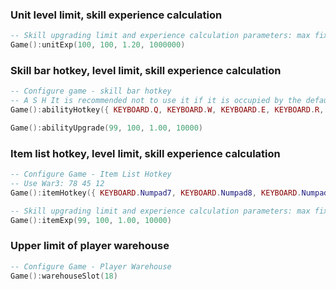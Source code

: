 ### Unit level limit, skill experience calculation

```lua
-- Skill upgrading limit and experience calculation parameters: max fixed ratio limit
Game():unitExp(100, 100, 1.20, 1000000)
```

### Skill bar hotkey, level limit, skill experience calculation

```lua
-- Configure game - skill bar hotkey
-- A S H It is recommended not to use it if it is occupied by the default command
Game():abilityHotkey({ KEYBOARD.Q, KEYBOARD.W, KEYBOARD.E, KEYBOARD.R, KEYBOARD.D, KEYBOARD.F, KEYBOARD.C, KEYBOARD.V })

Game():abilityUpgrade(99, 100, 1.00, 10000)
```

### Item list hotkey, level limit, skill experience calculation

```lua
-- Configure Game - Item List Hotkey
-- Use War3: 78 45 12
Game():itemHotkey({ KEYBOARD.Numpad7, KEYBOARD.Numpad8, KEYBOARD.Numpad4, KEYBOARD.Numpad5, KEYBOARD.Numpad1, KEYBOARD.Numpad2 })

-- Skill upgrading limit and experience calculation parameters: max fixed ratio limit
Game():itemExp(99, 100, 1.00, 10000)
```

### Upper limit of player warehouse

```lua
-- Configure Game - Player Warehouse
Game():warehouseSlot(18)
```
